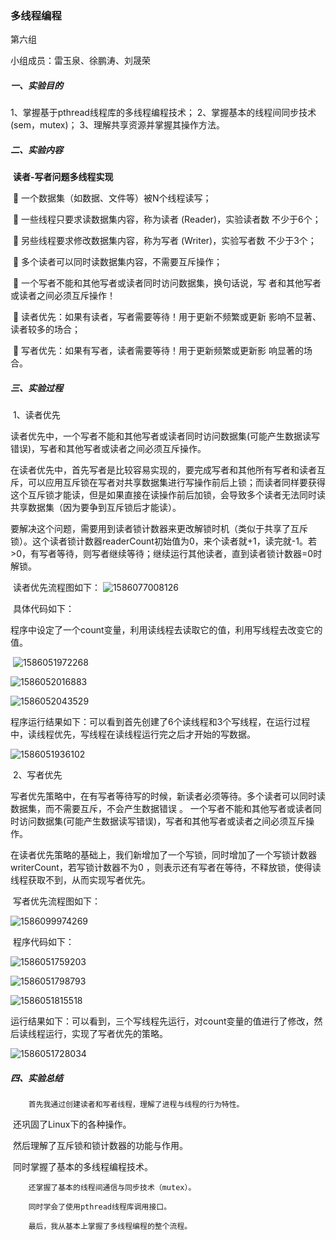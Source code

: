 ### 多线程编程

第六组  

小组成员：雷玉泉、徐鹏涛、刘晟荣

##### 一、实验目的

1、掌握基于pthread线程库的多线程编程技术；
2、掌握基本的线程间同步技术(sem，mutex)；
3、理解共享资源并掌握其操作方法。 

##### 二、实验内容

​    **读者-写者问题多线程实现**

​		 一个数据集（如数据、文件等）被N个线程读写；

​		 一些线程只要求读数据集内容，称为读者 (Reader)，实验读者数 不少于6个； 

​		 另些线程要求修改数据集内容，称为写者 (Writer)，实验写者数 不少于3个；

​		 多个读者可以同时读数据集内容，不需要互斥操作；

​		 一个写者不能和其他写者或读者同时访问数据集，换句话说，写 者和其他写者或读者之间必须互斥操作！ 

​		 读者优先：如果有读者，写者需要等待！用于更新不频繁或更新 影响不显著、读者较多的场合；

​		 写者优先：如果有写者，读者需要等待！用于更新频繁或更新影 响显著的场合。 

##### 三、实验过程

​		1、读者优先

​             读者优先中，一个写者不能和其他写者或读者同时访问数据集(可能产生数据读写错误)，写者和其他写者或读者之间必须互斥操作。

​            在读者优先中，首先写者是比较容易实现的，要完成写者和其他所有写者和读者互斥，可以应用互斥锁在写者对共享数据集进行写操作前后上锁；而读者同样要获得这个互斥锁才能读，但是如果直接在读操作前后加锁，会导致多个读者无法同时读共享数据集（因为要争到互斥锁后才能读）。

​			要解决这个问题，需要用到读者锁计数器来更改解锁时机（类似于共享了互斥锁）。这个读者锁计数器readerCount初始值为0，来个读者就+1，读完就-1。若>0，有写者等待，则写者继续等待；继续运行其他读者，直到读者锁计数器=0时解锁。

​			读者优先流程图如下： ![1586077008126](C:\北京大学\课程\嵌入式软件开发技术与工具\0B703-小组名称-多线程编程\1586077008126.png) 

​           具体代码如下：

​			程序中设定了一个count变量，利用读线程去读取它的值，利用写线程去改变它的值。

​       	![1586051972268](C:\北京大学\课程\嵌入式软件开发技术与工具\0B703-小组名称-多线程编程\1586051972268.png)

![1586052016883](C:\北京大学\课程\嵌入式软件开发技术与工具\0B703-小组名称-多线程编程\1586052016883.png)

![1586052043529](C:\北京大学\课程\嵌入式软件开发技术与工具\0B703-小组名称-多线程编程\1586052043529.png)

​              程序运行结果如下：可以看到首先创建了6个读线程和3个写线程，在运行过程中，读线程优先，写线程在读线程运行完之后才开始的写数据。

![1586051936102](C:\北京大学\课程\嵌入式软件开发技术与工具\0B703-小组名称-多线程编程\1586051936102.png)

​       2、写者优先

​				写者优先策略中，在有写者等待写的时候，新读者必须等待。多个读者可以同时读数据集，而不需要互斥，不会产生数据错误 。 一个写者不能和其他写者或读者同时访问数据集(可能产生数据读写错误)，写者和其他写者或读者之间必须互斥操作。  

​				在读者优先策略的基础上，我们新增加了一个写锁，同时增加了一个写锁计数器writerCount，若写锁计数器不为0 ，则表示还有写者在等待，不释放锁，使得读线程获取不到，从而实现写者优先。

​				写者优先流程图如下：

![1586099974269](C:\北京大学\课程\嵌入式软件开发技术与工具\0B703-小组名称-多线程编程\1586099974269.png)

​				程序代码如下：



![1586051759203](C:\北京大学\课程\嵌入式软件开发技术与工具\0B703-小组名称-多线程编程\1586051759203.png)

![1586051798793](C:\北京大学\课程\嵌入式软件开发技术与工具\0B703-小组名称-多线程编程\1586051798793.png)

![1586051815518](C:\北京大学\课程\嵌入式软件开发技术与工具\0B703-小组名称-多线程编程\1586051815518.png)

​					运行结果如下：可以看到，三个写线程先运行，对count变量的值进行了修改，然后读线程运行，实现了写者优先的策略。

![1586051728034](C:\北京大学\课程\嵌入式软件开发技术与工具\0B703-小组名称-多线程编程\1586051728034.png)

##### 四、实验总结

 		首先我通过创建读者和写者线程，理解了进程与线程的行为特性。

​		 还巩固了Linux下的各种操作。

​		 然后理解了互斥锁和锁计数器的功能与作用。

​		 同时掌握了基本的多线程编程技术。

 		还掌握了基本的线程间通信与同步技术（mutex）。

 		同时学会了使用pthread线程库调用接口。

 		最后，我从基本上掌握了多线程编程的整个流程。